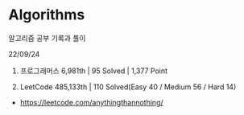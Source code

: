# Algorithms

알고리즘 공부 기록과 풀이

22/09/24

1. 프로그래머스 6,981th | 95 Solved | 1,377 Point

2. LeetCode 485,133th | 110 Solved(Easy 40 / Medium 56 / Hard 14)

- https://leetcode.com/anythingthannothing/
